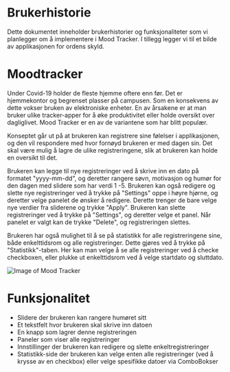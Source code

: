 # Brukerhistorie
Dette dokumentet inneholder brukerhistorier og funksjonaliteter som vi planlegger om å implementere i Mood Tracker. 
I tillegg legger vi til et bilde av applikasjonen for ordens skyld.

# Moodtracker
Under Covid-19 holder de fleste hjemme oftere enn før. Det er hjemmekontor og begrenset plasser på campusen.
Som en konsekvens av dette vokser bruken av elektroniske enheter. En av årsakene er at man bruker ulike tracker-apper for å øke produktivitet eller holde oversikt over dagliglivet.
Mood Tracker er en av de variantene som har blitt populær.

Konseptet går ut på at brukeren kan registrere sine følelser i applikasjonen, og den vil respondere med hvor fornøyd brukeren er med dagen sin. 
Det skal være mulig å lagre de ulike registreringene, slik at brukeren kan holde en oversikt til det.

Brukeren kan legge til nye registreringer ved å skrive inn en dato på formatet "yyyy-mm-dd", og deretter rangere søvn, motivasjon og humør for den dagen med slidere som har verdi 1 -5.
Brukeren kan også redigere og slette nye registreringer ved å trykke på "Settings" oppe i høyre hjørne, og deretter velge panelet de ønsker å redigere.
Derette trenger de bare velge nye verdier fra sliderene og trykke "Apply".
Brukeren kan slette registreringer ved å trykke på "Settings", og deretter velge et panel. Når panelet er valgt kan de trykke "Delete", og registreringen slettes.

Brukeren har også mulighet til å se på statistikk for alle registreringene sine, både enkelttidsrom og alle registreringer. Dette gjøres ved å trykke på
"Statistikk"-taben. Her kan man velge å se alle registreringer ved å checke checkboxen, eller plukke ut enkelttidsrom ved å velge startdato og sluttdato.

![Image of Mood Tracker](https://files.slack.com/files-pri/T019NHY8XMF-F01AW4JVCUT/skjermbilde_2020-09-17_kl._14.20.56.png)

# Funksjonalitet
*  Slidere der brukeren kan rangere humøret sitt
*  Et tekstfelt hvor brukeren skal skrive inn datoen
*  En knapp som lagrer denne registreringen
*  Paneler som viser alle registreringer
*  Innstillinger der brukeren kan redigere og slette enkeltregistreringer
*  Statistikk-side der brukeren kan velge enten alle registreringer (ved å krysse av en checkbox) eller velge spesifikke datoer via ComboBokser


